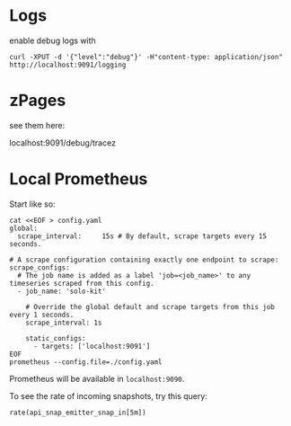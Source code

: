 
# Logs

enable debug logs with 
```shell
curl -XPUT -d '{"level":"debug"}' -H"content-type: application/json" http://localhost:9091/logging
```

# zPages

see them here:

localhost:9091/debug/tracez

# Local Prometheus

Start like so:
```shell
cat <<EOF > config.yaml
global:
  scrape_interval:     15s # By default, scrape targets every 15 seconds.

# A scrape configuration containing exactly one endpoint to scrape:
scrape_configs:
  # The job name is added as a label 'job=<job_name>' to any timeseries scraped from this config.
  - job_name: 'solo-kit'

    # Override the global default and scrape targets from this job every 1 seconds.
    scrape_interval: 1s

    static_configs:
      - targets: ['localhost:9091']
EOF
prometheus --config.file=./config.yaml
```

Prometheus will be available in `localhost:9090`.

To see the rate of incoming snapshots, try this query:
```
rate(api_snap_emitter_snap_in[5m])
```